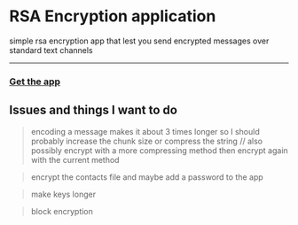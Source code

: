 # RSA Encryption application
simple rsa encryption app that lest you send encrypted messages 
over standard text channels

---
### [Get the app](https://github.com/zivoy/EncryptionApp/releases)

## Issues and things I want to do
> encoding a message makes it about 3 times longer so I should
> probably increase the chunk size or compress the string // 
> also possibly encrypt with a more compressing method then 
> encrypt again with the current method

> encrypt the contacts file and maybe add a password to the app

> make keys longer

> block encryption
